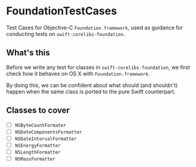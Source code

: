 # FoundationTestCases
Test Cases for Objective-C `Foundation.framework`, used as guidance for conducting tests on `swift-corelibs-foundation`.

## What's this

Before we write any test for classes in `swift-corelibs-foundation`, we first check how it behaves on OS X with `Foundation.framework`.

By doing this, we can be confident about what should (and shouldn't) happen when the same class is ported to the pure Swift counterpart.

## Classes to cover

- [ ] `NSByteCountFormater`
- [ ] `NSDateComponentsFormatter`
- [ ] `NSDateIntervalFormatter`
- [ ] `NSEnergyFormatter`
- [ ] `NSLengthFormatter`
- [ ] `NSMassFormatter`
